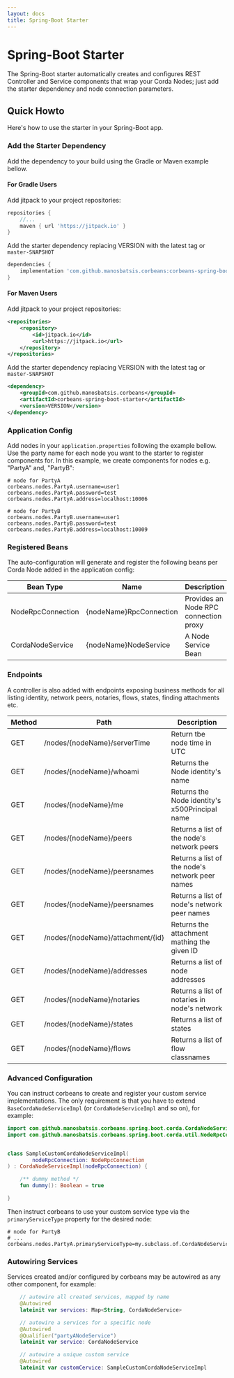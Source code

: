 ```yaml
---
layout: docs
title: Spring-Boot Starter
---
```


# Spring-Boot Starter

The Spring-Boot starter automatically creates and configures REST Controller and 
Service components that wrap your Corda Nodes; just add the starter dependency and 
node connection parameters.

## Quick Howto

Here's how to use the starter in your Spring-Boot app.

### Add the Starter Dependency

Add the dependency to your build  using the Gradle or Maven example bellow.

#### For Gradle Users

Add jitpack to your project repositories:

```groovy
repositories {
	//...
	maven { url 'https://jitpack.io' }
}
```

Add the starter dependency replacing VERSION with the latest tag or `master-SNAPSHOT`

```groovy
dependencies {
	implementation 'com.github.manosbatsis.corbeans:corbeans-spring-boot-starter:VERSION'
}
```

#### For Maven Users

Add jitpack to your project repositories:

```xml
<repositories>
	<repository>
		<id>jitpack.io</id>
		<url>https://jitpack.io</url>
	</repository>
</repositories>
```

Add the starter dependency replacing VERSION with the latest tag or `master-SNAPSHOT`

```xml
<dependency>
	<groupId>com.github.manosbatsis.corbeans</groupId>
	<artifactId>corbeans-spring-boot-starter</artifactId>
	<version>VERSION</version>
</dependency>
```

### Application Config

Add nodes in your `application.properties` following the example bellow.
Use the party name for each node you want to the starter to register components for.
In this example, we create components for nodes e.g.  "PartyA" and, "PartyB":

```properties
# node for PartyA
corbeans.nodes.PartyA.username=user1
corbeans.nodes.PartyA.password=test
corbeans.nodes.PartyA.address=localhost:10006

# node for PartyB
corbeans.nodes.PartyB.username=user1
corbeans.nodes.PartyB.password=test
corbeans.nodes.PartyB.address=localhost:10009
```  

### Registered Beans

The auto-configuration will generate and register the following beans per Corda Node added in the application config:


Bean Type          | Name                     | Description
------------------ | ------------------------ | -------------------
NodeRpcConnection  | {nodeName}RpcConnection  | Provides an Node RPC connection proxy
CordaNodeService   | {nodeName}NodeService    | A Node Service Bean

### Endpoints

A controller is also added with endpoints exposing business methods for all
listing identity, network peers, notaries, flows, states, finding attachments etc.

Method | Path                                    | Description
------ | --------------------------------------- | -------------------
GET    | /nodes/{nodeName}/serverTime            | Return tbe node time in UTC
GET    | /nodes/{nodeName}/whoami                | Returns the Node identity's name
GET    | /nodes/{nodeName}/me                    | Returns the Node identity's x500Principal name
GET    | /nodes/{nodeName}/peers                 | Returns a list of the node's network peers
GET    | /nodes/{nodeName}/peersnames            | Returns a list of the node's network peer names
GET    | /nodes/{nodeName}/peersnames            | Returns a list of node's network peer names
GET    | /nodes/{nodeName}/attachment/{id}       | Returns the attachment mathing the given ID
GET    | /nodes/{nodeName}/addresses             | Returns a list of node addresses
GET    | /nodes/{nodeName}/notaries              | Returns a list of notaries in node's network
GET    | /nodes/{nodeName}/states                | Returns a list of states
GET    | /nodes/{nodeName}/flows                 | Returns a list of flow classnames

### Advanced Configuration

You can instruct corbeans to create and register your custom service implementations. 
The only requirement is that you have to extend `BaseCordaNodeServiceImpl` 
(or `CordaNodeServiceImpl` and so on), for example:

```kotlin
import com.github.manosbatsis.corbeans.spring.boot.corda.CordaNodeServiceImpl
import com.github.manosbatsis.corbeans.spring.boot.corda.util.NodeRpcConnection


class SampleCustomCordaNodeServiceImpl(
        nodeRpcConnection: NodeRpcConnection
) : CordaNodeServiceImpl(nodeRpcConnection) {

    /** dummy method */
    fun dummy(): Boolean = true

}

```

Then instruct corbeans to use your custom service type via the 
`primaryServiceType` property for the desired node:

```properties
# node for PartyB
# ...
corbeans.nodes.PartyA.primaryServiceType=my.subclass.of.CordaNodeServiceImpl
```  

### Autowiring Services

Services created and/or configured by corbeans may be autowired 
as any other component, for example: 

```kotlin
    // autowire all created services, mapped by name
    @Autowired
    lateinit var services: Map<String, CordaNodeService>

    // autowire a services for a specific node
    @Autowired
    @Qualifier("partyANodeService")
    lateinit var service: CordaNodeService

    // autowire a unique custom service
    @Autowired
    lateinit var customCervice: SampleCustomCordaNodeServiceImpl
```